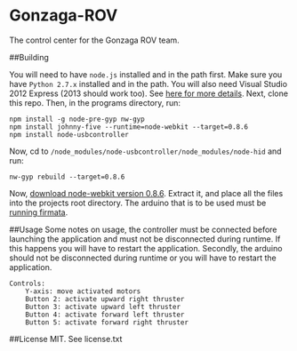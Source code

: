 Gonzaga-ROV
===========

The control center for the Gonzaga ROV team.

##Building

You will need to have <code>node.js</code> installed and in the path first. 
Make sure you have <code>Python 2.7.x</code> installed and in the path. You will also need 
Visual Studio 2012 Express (2013 should work too). See [here for more details](https://github.com/rogerwang/nw-gyp#installation).
Next, clone this repo.
Then, in the programs directory, run:

```
npm install -g node-pre-gyp nw-gyp
npm install johnny-five --runtime=node-webkit --target=0.8.6
npm install node-usbcontroller
```

Now, cd to <code>/node_modules/node-usbcontroller/node_modules/node-hid</code> and run:

```
nw-gyp rebuild --target=0.8.6
```

Now, [download node-webkit version 0.8.6](https://github.com/rogerwang/node-webkit#downloads). Extract it, and place 
all the files into the projects root directory.
The arduino that is to be used must be [running firmata](http://www.firmata.org/wiki/Main_Page). 

##Usage
Some notes on usage, the controller must be connected before launching the application and must not be disconnected during runtime. If this happens you will have
to restart the application. Secondly, the arduino should not be disconnected during runtime or you will have to restart the application.

```
Controls:
	Y-axis: move activated motors
	Button 2: activate upward right thruster
	Button 3: activate upward left thruster
	Button 4: activate forward left thruster
	Button 5: activate forward right thruster
```


##License
MIT. See license.txt
